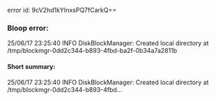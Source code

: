 error id: 9cV2hd1kYInxsPQ7fCarkQ==
### Bloop error:

25/06/17 23:25:40 INFO DiskBlockManager: Created local directory at /tmp/blockmgr-0dd2c344-b893-4fbd-ba2f-0b34a7a2811b
#### Short summary: 

25/06/17 23:25:40 INFO DiskBlockManager: Created local directory at /tmp/blockmgr-0dd2c344-b893-4fbd...